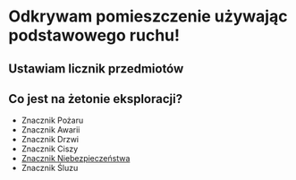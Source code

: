 # Odkrywam pomieszczenie używając podstawowego ruchu!

## Ustawiam licznik przedmiotów

## Co jest na żetonie eksploracji?

- Znacznik Pożaru
- Znacznik Awarii
- Znacznik Drzwi
- Znacznik Ciszy
- [Znacznik Niebezpieczeństwa](../../../efekt-niebezpieczenstwa/efekt-niebezpieczenstwa.md)
- Znacznik Śluzu